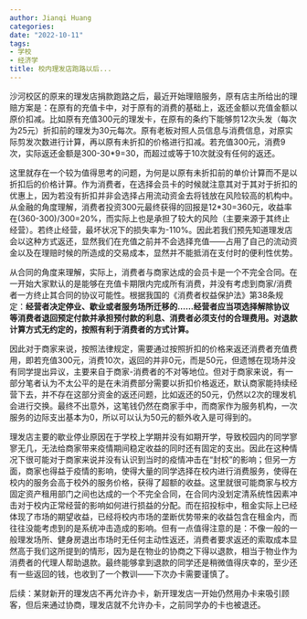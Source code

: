 ```yaml
---
author: Jianqi Huang
categories:
date: "2022-10-11"
tags:
- 学校
- 经济学
title: 校内理发店跑路以后...
---
```


沙河校区的原来的理发店捐款跑路之后，最近开始理赔服务，原有店主所给出的理赔方案是：在原有的充值卡中，对于原有的消费的基础上，返还金额以充值金额以原价扣减。比如原有充值300元的理发卡，在原有的条约下能够剪12次头发（每次为25元）折扣前的理发为30元每次。原有老板对照人员信息与消费信息，对原实际剪发次数进行计算，再以原有未折扣的价格进行扣减。若充值300元，消费9次，实际返还金额是300-30*9=30，而超过或等于10次就没有任何的返还。

这里就存在一个较为值得思考的问题，为何是以原有未折扣前的单价计算而不是以折扣后的价格计算。作为消费者，在选择会员卡的时候就注意其对于其对于折扣的优惠上，因为若没有折扣并非会选择占用流动资金去将钱放在风险较高的机构中。从金融的角度理解，消费者投资300元最终获得的回报是12*30=360元，收益率在(360-300)/300=20%，而实际上也是承担了较大的风险（主要来源于其终止经营）。若终止经营，最坏状况下的损失率为-110%。因此若我们预先知道理发店会以这种方式返还，显然我们在充值之前并不会选择充值——占用了自己的流动资金以及在理赔时候的所造成的交易成本，显然并不能抵消在支付时的便利性优势。

从合同的角度来理解，实际上，消费者与商家达成的会员卡是一个不完全合同。在一开始大家默认的是能够在充值卡期限内完成所有消费，并没有考虑到商家/消费者一方终止其合同的协议可能性。根据我国的《消费者权益保护法》第38条规定：**经营者决定停业、歇业或者服务场所迁移的……经营者应当项选择解除协议等消费者退回预定付款并承担预付款的利息、消费者必须支付的合理费用。对退款计算方式无约定的，按照有利于消费者的方式计算。**

因此对于商家来说，按照法律规定，需要通过按照折扣的价格来返还消费者充值费用，即若充值300元，消费10次，返回的并非0元，而是50元，但遗憾在现场并没有同学提出异议，主要来自于商家-消费者的不对等地位。但对于商家来说，有一部分笔者认为不太公平的是在未消费部分需要以折扣价格返还，默认商家能持续经营下去，并不存在这部分资金的返还问题，比如返还的50元，仍然以2次的理发机会进行交换。最终不出意外，这笔钱仍然在商家手中，而商家作为服务机构，一次服务的边际支出基本为0，所以可以认为50元的额外收入是可得到的。

理发店主要的歇业停业原因在于学校上学期并没有如期开学，导致校园内的同学寥寥无几，无法给商家带来疫情期间稳定收益的同时还有固定的支出。因此在这种情况下很可能对于商家来说并没有认识到当时的疫情冲击在“封校”的影响；但另一方面，商家也得益于疫情的影响，使得大量的同学选择在校内进行消费服务，使得在校内的服务会高于校外的服务价格，获得了超额的收益。这里就很可能商家与校方固定资产租用部门之间也达成的一个不完全合同，在合同内没划定清系统性因素冲击对于校内正常经营的影响如何进行损益的分配。而在招投标中，租金实际上已经体现了市场的期望收益，已经将校内市场的垄断优势带来的收益包含在租金内，而往往没能考虑到的是系统冲击造成的影响。但有一点值得注意的是：不像一般的一般理发场所、健身房退出市场时无任何主动性返还，消费者要求返还的索取成本显然高于我们这所提到的情形，因为是在物业的协商之下得以退款，相当于物业作为消费者的代理人帮助退款。最终能够拿到退款的同学还是稍微值得庆幸的，至少还有一些返回的钱，也收到了一个教训——下次办卡需要谨慎了。

后续：某财新开的理发店不再允许办卡，新开理发店一开始仍然用办卡来吸引顾客，但后来通过协商，理发店就不允许办卡，之前同学办的卡也被退还。

